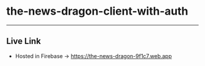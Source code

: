 # the-news-dragon-client-with-auth

- - - - 
## Live Link ##

* Hosted in Firebase -> https://the-news-dragon-9f1c7.web.app
